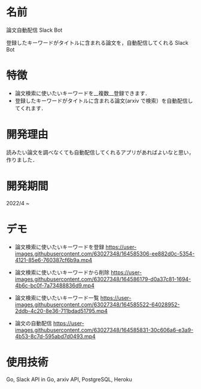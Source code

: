 # 名前
 
論文自動配信 Slack Bot
 
登録したキーワードがタイトルに含まれる論文を，自動配信してくれる Slack Bot
 
 
# 特徴
 
- 論文検索に使いたいキーワードを__複数__登録できます．
- 登録したキーワードがタイトルに含まれる論文(arxiv で検索）を自動配信してくれます．

# 開発理由

読みたい論文を調べなくても自動配信してくれるアプリがあればよいなと思い，作りました．

# 開発期間

2022/4 ~ 

# デモ
 
- 論文検索に使いたいキーワードを登録
https://user-images.githubusercontent.com/63027348/164585306-ee882d0c-5354-4121-85e6-760387cf6b9a.mp4

- 論文検索に使いたいキーワードから削除
https://user-images.githubusercontent.com/63027348/164586179-d0a37c81-1694-4b6c-bc0f-7a73488836d9.mp4

- 論文検索に使いたいキーワード一覧
https://user-images.githubusercontent.com/63027348/164585522-64028952-2ddb-4c20-8e36-711bdad51795.mp4

- 論文の自動配信
https://user-images.githubusercontent.com/63027348/164585831-30c606a6-e3a9-4b53-8c7d-595abd7d0493.mp4



# 使用技術

Go, Slack API in Go, arxiv API, PostgreSQL, Heroku
 
<!--
# Requirement
 
"hoge"を動かすのに必要なライブラリなどを列挙する
 
* huga 3.5.2
* hogehuga 1.0.2
 
# Installation
 
Requirementで列挙したライブラリなどのインストール方法を説明する
 
```bash
pip install huga_package
```
 
# Usage
 
DEMOの実行方法など、"hoge"の基本的な使い方を説明する
 
```bash
git clone https://github.com/hoge/~
cd examples
python demo.py
```
 
# Note
 
注意点などがあれば書く
 
# Author
 
作成情報を列挙する
-->